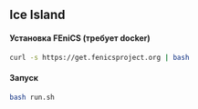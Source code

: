 ## Ice Island

#### Установка FEniCS (требует docker)
```bash
curl -s https://get.fenicsproject.org | bash
```


#### Запуск
```bash
bash run.sh
```